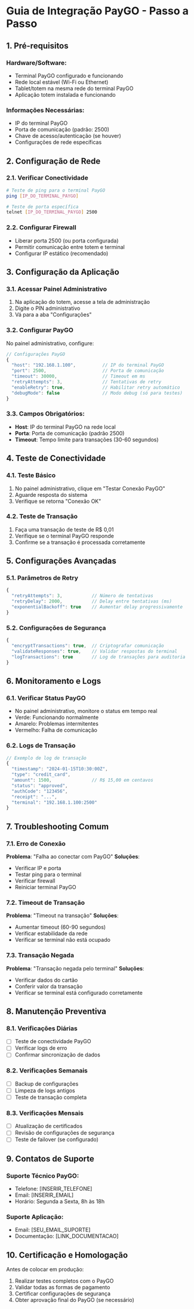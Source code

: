 # Guia de Integração PayGO - Passo a Passo

## 1. Pré-requisitos

### Hardware/Software:
- Terminal PayGO configurado e funcionando
- Rede local estável (Wi-Fi ou Ethernet)
- Tablet/totem na mesma rede do terminal PayGO
- Aplicação totem instalada e funcionando

### Informações Necessárias:
- IP do terminal PayGO
- Porta de comunicação (padrão: 2500)
- Chave de acesso/autenticação (se houver)
- Configurações de rede específicas

## 2. Configuração de Rede

### 2.1. Verificar Conectividade
```bash
# Teste de ping para o terminal PayGO
ping [IP_DO_TERMINAL_PAYGO]

# Teste de porta específica
telnet [IP_DO_TERMINAL_PAYGO] 2500
```

### 2.2. Configurar Firewall
- Liberar porta 2500 (ou porta configurada)
- Permitir comunicação entre totem e terminal
- Configurar IP estático (recomendado)

## 3. Configuração da Aplicação

### 3.1. Acessar Painel Administrativo
1. Na aplicação do totem, acesse a tela de administração
2. Digite o PIN administrativo
3. Vá para a aba "Configurações"

### 3.2. Configurar PayGO
No painel administrativo, configure:

```javascript
// Configurações PayGO
{
  "host": "192.168.1.100",          // IP do terminal PayGO
  "port": 2500,                     // Porta de comunicação
  "timeout": 30000,                 // Timeout em ms
  "retryAttempts": 3,               // Tentativas de retry
  "enableRetry": true,              // Habilitar retry automático
  "debugMode": false                // Modo debug (só para testes)
}
```

### 3.3. Campos Obrigatórios:
- **Host**: IP do terminal PayGO na rede local
- **Porta**: Porta de comunicação (padrão 2500)
- **Timeout**: Tempo limite para transações (30-60 segundos)

## 4. Teste de Conectividade

### 4.1. Teste Básico
1. No painel administrativo, clique em "Testar Conexão PayGO"
2. Aguarde resposta do sistema
3. Verifique se retorna "Conexão OK"

### 4.2. Teste de Transação
1. Faça uma transação de teste de R$ 0,01
2. Verifique se o terminal PayGO responde
3. Confirme se a transação é processada corretamente

## 5. Configurações Avançadas

### 5.1. Parâmetros de Retry
```javascript
{
  "retryAttempts": 3,           // Número de tentativas
  "retryDelay": 2000,           // Delay entre tentativas (ms)
  "exponentialBackoff": true    // Aumentar delay progressivamente
}
```

### 5.2. Configurações de Segurança
```javascript
{
  "encryptTransactions": true,  // Criptografar comunicação
  "validateResponses": true,    // Validar respostas do terminal
  "logTransactions": true       // Log de transações para auditoria
}
```

## 6. Monitoramento e Logs

### 6.1. Verificar Status PayGO
- No painel administrativo, monitore o status em tempo real
- Verde: Funcionando normalmente
- Amarelo: Problemas intermitentes
- Vermelho: Falha de comunicação

### 6.2. Logs de Transação
```javascript
// Exemplo de log de transação
{
  "timestamp": "2024-01-15T10:30:00Z",
  "type": "credit_card",
  "amount": 1500,               // R$ 15,00 em centavos
  "status": "approved",
  "authCode": "123456",
  "receipt": "...",
  "terminal": "192.168.1.100:2500"
}
```

## 7. Troubleshooting Comum

### 7.1. Erro de Conexão
**Problema**: "Falha ao conectar com PayGO"
**Soluções**:
- Verificar IP e porta
- Testar ping para o terminal
- Verificar firewall
- Reiniciar terminal PayGO

### 7.2. Timeout de Transação
**Problema**: "Timeout na transação"
**Soluções**:
- Aumentar timeout (60-90 segundos)
- Verificar estabilidade da rede
- Verificar se terminal não está ocupado

### 7.3. Transação Negada
**Problema**: "Transação negada pelo terminal"
**Soluções**:
- Verificar dados do cartão
- Conferir valor da transação
- Verificar se terminal está configurado corretamente

## 8. Manutenção Preventiva

### 8.1. Verificações Diárias
- [ ] Teste de conectividade PayGO
- [ ] Verificar logs de erro
- [ ] Confirmar sincronização de dados

### 8.2. Verificações Semanais
- [ ] Backup de configurações
- [ ] Limpeza de logs antigos
- [ ] Teste de transação completa

### 8.3. Verificações Mensais
- [ ] Atualização de certificados
- [ ] Revisão de configurações de segurança
- [ ] Teste de failover (se configurado)

## 9. Contatos de Suporte

### Suporte Técnico PayGO:
- Telefone: [INSERIR_TELEFONE]
- Email: [INSERIR_EMAIL]
- Horário: Segunda a Sexta, 8h às 18h

### Suporte Aplicação:
- Email: [SEU_EMAIL_SUPORTE]
- Documentação: [LINK_DOCUMENTACAO]

## 10. Certificação e Homologação

Antes de colocar em produção:
1. Realizar testes completos com o PayGO
2. Validar todas as formas de pagamento
3. Certificar configurações de segurança
4. Obter aprovação final do PayGO (se necessário)